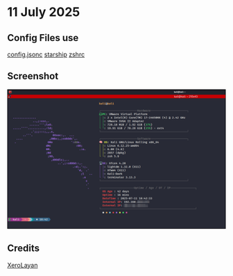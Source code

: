 # 11 July 2025 
## Config Files use
[config.jsonc](./config.jsonc)
[starship](./starship-pastel-w-timing-vienv.toml)
[zshrc](./.zshrc)

## Screenshot
![](./assets/terminal.png)

## Credits
[XeroLayan](https://github.com/xerolinux/xero-layan-git/tree/main)
